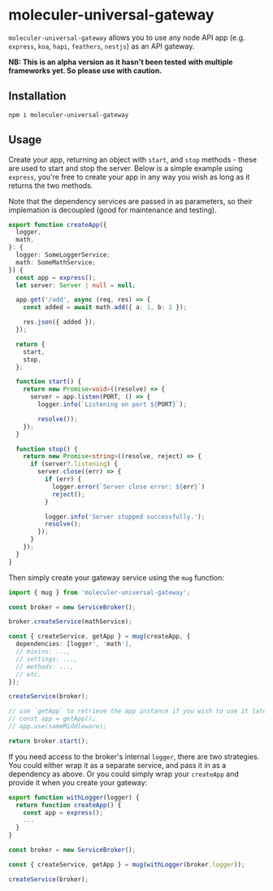 # moleculer-universal-gateway

`moleculer-universal-gateway` allows you to use any node API app (e.g. `express`, `koa`, `hapi`, `feathers`, `nestjs`) as an API gateway.

**NB: This is an alpha version as it hasn't been tested with multiple frameworks yet. So please use with caution.**

## Installation

`npm i moleculer-universal-gateway`

## Usage

Create your app, returning an object with `start`, and `stop` methods - these are used to start and stop the server. Below is a simple example using `express`, you're free to create your app in any way you wish as long as it returns the two methods.

Note that the dependency services are passed in as parameters, so their implemation is decoupled (good for maintenance and testing).

```ts
export function createApp({
  logger,
  math,
}: {
  logger: SomeLoggerService;
  math: SomeMathService;
}) {
  const app = express();
  let server: Server | null = null;

  app.get('/add', async (req, res) => {
    const added = await math.add({ a: 1, b: 2 });

    res.json({ added });
  });

  return {
    start,
    stop,
  };

  function start() {
    return new Promise<void>((resolve) => {
      server = app.listen(PORT, () => {
        logger.info(`Listening on port ${PORT}`);

        resolve());
    });
  }

  function stop() {
    return new Promise<string>((resolve, reject) => {
      if (server?.listening) {
        server.close((err) => {
          if (err) {
            logger.error(`Server close error: ${err}`)
            reject();
          }

          logger.info('Server stopped successfully.');
          resolve();
        });
      }
    });
  }
}
```

Then simply create your gateway service using the `mug` function:

```ts
import { mug } from 'moleculer-universal-gateway';

const broker = new ServiceBroker();

broker.createService(mathService);

const { createService, getApp } = mug(createApp, {
  dependencies: [logger', 'math'],
  // mixins: ...,
  // settings: ...,
  // methods: ...,
  // etc.
});

createService(broker);

// use `getApp` to retrieve the app instance if you wish to use it later:
// const app = getApp();
// app.use(someMiddleware);

return broker.start();
```

If you need access to the broker's internal `logger`, there are two strategies. You could either wrap it as a separate service, and pass it in as a dependency as above. Or you could simply wrap your `createApp` and provide it when you create your gateway:

```ts
export function withLogger(logger) {
  return function createApp() {
    const app = express();
    ...
  }
}

const broker = new ServiceBroker();

const { createService, getApp } = mug(withLogger(broker.logger));

createService(broker);
```
